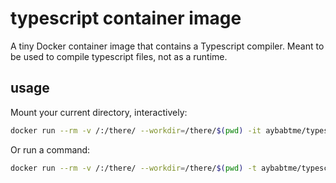 # typescript container image

A tiny Docker container image that contains a Typescript compiler. Meant to be used to compile typescript files, not as a runtime.

## usage

Mount your current directory, interactively:
```bash
docker run --rm -v /:/there/ --workdir=/there/$(pwd) -it aybabtme/typescript-compiler:latest
```

Or run a command:
```bash
docker run --rm -v /:/there/ --workdir=/there/$(pwd) -t aybabtme/typescript-compiler:latest "compile_typescript.sh"
```

